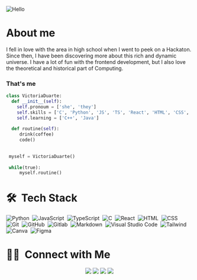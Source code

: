 ![Hello](https://user-images.githubusercontent.com/44807606/125307809-c0ddc380-e306-11eb-9155-f5dc796d3163.gif)

# About me
I fell in love with the area in high school when I went to peek on a Hackaton. Since then, I have been discovering more about this rich and dynamic universe. 
I have a lot of fun with the frontend development, but I also love the theoretical and historical part of Computing.

### That's me
```Python
class VictoriaDuarte:
  def __init__(self):
    self.pronoum = ['she', 'they']
    self.skills = ['C', 'Python', 'JS', 'TS', 'React', 'HTML', 'CSS', 'Figma', 'Photoshop']
    self.learning = ['C++', 'Java']
 
  def routine(self):
     drink(coffee)
     code()
    
    
 myself = VictoriaDuarte()
 
 while(true):
     myself.routine()
```

# 🛠 &nbsp;Tech Stack

![Python](https://img.shields.io/badge/Python-3776AB?style=for-the-badge&logo=python&logoColor=white)&nbsp;
![JavaScript](https://img.shields.io/badge/JavaScript-F7DF1E?style=for-the-badge&logo=javascript&logoColor=black)&nbsp;
![TypeScript](https://img.shields.io/badge/TypeScript-007ACC?style=for-the-badge&logo=typescript&logoColor=white)&nbsp;
![C](https://img.shields.io/badge/C-00599C?style=for-the-badge&logo=c&logoColor=white)&nbsp;
![React](https://img.shields.io/badge/React-20232A?style=for-the-badge&logo=react&logoColor=61DAFB)&nbsp;
![HTML](https://img.shields.io/badge/HTML-239120?style=for-the-badge&logo=html5&logoColor=white)&nbsp;
![CSS](https://img.shields.io/badge/CSS-239120?&style=for-the-badge&logo=css3&logoColor=white)&nbsp;
![Git](https://img.shields.io/badge/GIT-E44C30?style=for-the-badge&logo=git&logoColor=white)&nbsp;
![GitHub](https://img.shields.io/badge/GitHub-100000?style=for-the-badge&logo=github&logoColor=white)&nbsp;
![Gitlab](https://img.shields.io/badge/GitLab-330F63?style=for-the-badge&logo=gitlab&logoColor=white)&nbsp;
![Markdown](https://img.shields.io/badge/Markdown-000000?style=for-the-badge&logo=markdown&logoColor=white)&nbsp;
![Visual Studio Code](https://img.shields.io/badge/Visual_Studio_Code-0078D4?style=for-the-badge&logo=visual%20studio%20code&logoColor=white)&nbsp;
![Tailwind](https://img.shields.io/badge/Tailwind_CSS-38B2AC?style=for-the-badge&logo=tailwind-css&logoColor=white)&nbsp;
![Canva](https://img.shields.io/badge/Canva-%2300C4CC.svg?&style=for-the-badge&logo=Canva&logoColor=white)&nbsp;
![Figma](https://img.shields.io/badge/Figma-F24E1E?style=for-the-badge&logo=figma&logoColor=white)&nbsp;


# 🤝🏻 &nbsp;Connect with Me

<p align="center">
<a href="https://www.inf.ufrgs.br/~vaduarte/"><img src="https://img.shields.io/badge/-inf.ufrgs.br/~vaduarte/-3423A6?style=flat&logo=Google-Chrome&logoColor=white"/></a>
<a href="https://www.linkedin.com/in/victoria-duarte-193322176/"><img src="https://img.shields.io/badge/-Victoria%20Duarte%20-0077B5?style=flat&logo=Linkedin&logoColor=white"/></a>
<a href="mailto:victoria.ad40@gmail.com"><img src="https://img.shields.io/badge/-victoria.ad40@gmail.com-D14836?style=flat&logo=Gmail&logoColor=white"/></a>
<a href="https://instagram.com/vicky_ad_99"><img src="https://img.shields.io/badge/-@vicky_ad_99_-E4405F?style=flat&logo=Instagram&logoColor=white"/></a>
</p>

